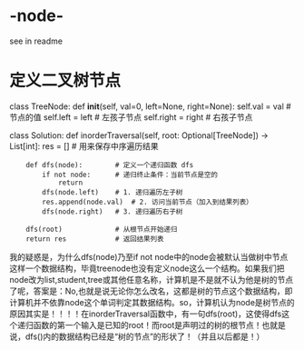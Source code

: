 # -node-
see in readme
# 定义二叉树节点
class TreeNode:
    def __init__(self, val=0, left=None, right=None):
        self.val = val        # 节点的值
        self.left = left      # 左孩子节点
        self.right = right    # 右孩子节点

class Solution:
    def inorderTraversal(self, root: Optional[TreeNode]) -> List[int]:
        res = []              # 用来保存中序遍历结果

        def dfs(node):        # 定义一个递归函数 dfs
            if not node:      # 递归终止条件：当前节点是空的
                return
            dfs(node.left)    # 1. 递归遍历左子树
            res.append(node.val)  # 2. 访问当前节点（加入到结果列表）
            dfs(node.right)   # 3. 递归遍历右子树
        
        dfs(root)             # 从根节点开始递归
        return res            # 返回结果列表

我的疑惑是，为什么dfs(node)乃至if not node中的node会被默认当做树中节点这样一个数据结构，毕竟treenode也没有定义node这么一个结构。如果我们把node改为list,student,tree或其他任意名称，计算机是不是就不认为他是树的节点了呢，答案是：No,也就是说无论你怎么改名，这都是树的节点这个数据结构，即计算机并不依靠node这个单词判定其数据结构。so，计算机认为node是树节点的原因其实是！！！！在inorderTraversal函数中，有一句dfs(root)，这使得dfs这个递归函数的第一个输入是已知的root！而root是声明过的树的根节点！也就是说，dfs()内的数据结构已经是“树的节点”的形状了！（并且以后都是！）
